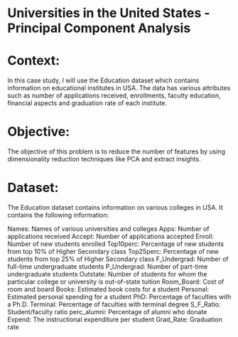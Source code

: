 # Universities in the United States - Principal Component Analysis

# Context:
In this case study, I will use the Education dataset which contains information on educational institutes in USA. The data has various attributes such as number of applications received, enrollments, faculty education, financial aspects and graduation rate of each institute.

# Objective:
The objective of this problem is to reduce the number of features by using dimensionality reduction techniques like PCA and extract insights.

# Dataset:
The Education dataset contains information on various colleges in USA. It contains the following information:

Names: Names of various universities and colleges
Apps: Number of applications received
Accept: Number of applications accepted
Enroll: Number of new students enrolled
Top10perc: Percentage of new students from top 10% of Higher Secondary class
Top25perc: Percentage of new students from top 25% of Higher Secondary class
F_Undergrad: Number of full-time undergraduate students
P_Undergrad: Number of part-time undergraduate students
Outstate: Number of students for whom the particular college or university is out-of-state tuition
Room_Board: Cost of room and board
Books: Estimated book costs for a student
Personal: Estimated personal spending for a student
PhD: Percentage of faculties with a Ph.D.
Terminal: Percentage of faculties with terminal degree
S_F_Ratio: Student/faculty ratio
perc_alumni: Percentage of alumni who donate
Expend: The instructional expenditure per student
Grad_Rate: Graduation rate
